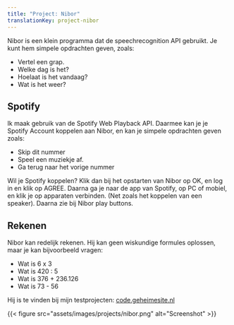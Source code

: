 ```yaml
---
title: "Project: Nibor"
translationKey: project-nibor
---
```


Nibor is een klein programma dat de speechrecognition API gebruikt. Je kunt hem simpele opdrachten geven, zoals:

-   Vertel een grap.
-   Welke dag is het?
-   Hoelaat is het vandaag?
-   Wat is het weer?

## Spotify

Ik maak gebruik van de Spotify Web Playback API. Daarmee kan je je Spotify Account koppelen aan Nibor, en kan je simpele opdrachten geven zoals:

-   Skip dit nummer
-   Speel een muziekje af.
-   Ga terug naar het vorige nummer

Wil je Spotify koppelen? Klik dan bij het opstarten van Nibor op OK, en log in en klik op AGREE. Daarna ga je naar de app van Spotify, op PC of mobiel, en klik je op apparaten verbinden. (Net zoals het koppelen van een speaker). Daarna zie bij Nibor play buttons.

## Rekenen

Nibor kan redelijk rekenen. Hij kan geen wiskundige formules oplossen, maar je kan bijvoorbeeld vragen:

-   Wat is 6 x 3
-   Wat is 420 : 5
-   Wat is 376 + 236.126
-   Wat is 73 - 56

Hij is te vinden bij mijn testprojecten: [code.geheimesite.nl](https://code.geheimesite.nl/beta/nibor/)

{{< figure src="assets/images/projects/nibor.png" alt="Screenshot" >}}
